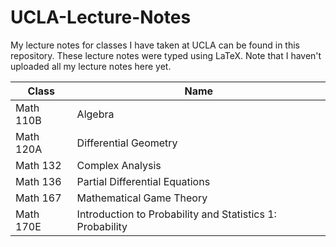 # UCLA-Lecture-Notes
My lecture notes for classes I have taken at UCLA can be found in this repository. These lecture notes were typed using LaTeX. Note that I haven't uploaded all my lecture notes here yet. 

| Class  | Name |
| ------------- | ------------- |
| Math 110B  | Algebra |
| Math 120A   | Differential Geometry |
| Math 132 | Complex Analysis |
| Math 136 | Partial Differential Equations |
| Math 167 | Mathematical Game Theory |
| Math 170E | Introduction to Probability and Statistics 1: Probability |
